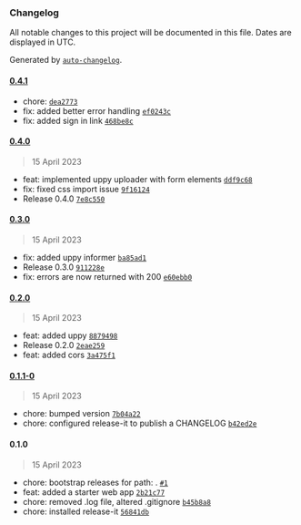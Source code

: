 ### Changelog

All notable changes to this project will be documented in this file. Dates are displayed in UTC.

Generated by [`auto-changelog`](https://github.com/CookPete/auto-changelog).

#### [0.4.1](https://github.com/gokceno/login-with-biometrics-poc/compare/0.4.0...0.4.1)

- chore: [`dea2773`](https://github.com/gokceno/login-with-biometrics-poc/commit/dea2773119a2d8950814032c7d9aa95cf3b6b0c6)
- fix: added better error handling [`ef0243c`](https://github.com/gokceno/login-with-biometrics-poc/commit/ef0243ce182a217b4bf806991877c09f54f4b872)
- fix: added sign in link [`468be8c`](https://github.com/gokceno/login-with-biometrics-poc/commit/468be8c626ae761aa50b0a20dfc7e95e21c5f5b3)

#### [0.4.0](https://github.com/gokceno/login-with-biometrics-poc/compare/0.3.0...0.4.0)

> 15 April 2023

- feat: implemented uppy uploader with form elements [`ddf9c68`](https://github.com/gokceno/login-with-biometrics-poc/commit/ddf9c685114bc4178f4737492eb8cbf54597bac5)
- fix: fixed css import issue [`9f16124`](https://github.com/gokceno/login-with-biometrics-poc/commit/9f16124c66a00af71ba6ce298d367eb0fcf27cdf)
- Release 0.4.0 [`7e8c550`](https://github.com/gokceno/login-with-biometrics-poc/commit/7e8c550cef5273dc25733b1164eea25ca5286e83)

#### [0.3.0](https://github.com/gokceno/login-with-biometrics-poc/compare/0.2.0...0.3.0)

> 15 April 2023

- fix: added uppy informer [`ba85ad1`](https://github.com/gokceno/login-with-biometrics-poc/commit/ba85ad17aee17ccd0c31a626cf01efab55469785)
- Release 0.3.0 [`911228e`](https://github.com/gokceno/login-with-biometrics-poc/commit/911228e5a12930ac2007b6700a8a282639c6b3c1)
- fix: errors are now returned with 200 [`e60ebb0`](https://github.com/gokceno/login-with-biometrics-poc/commit/e60ebb03688d2c310749ced13b6f557a11737b8c)

#### [0.2.0](https://github.com/gokceno/login-with-biometrics-poc/compare/0.1.1-0...0.2.0)

> 15 April 2023

- feat: added uppy [`8879498`](https://github.com/gokceno/login-with-biometrics-poc/commit/88794985bc000dccae198d7444753fc1deb3dde2)
- Release 0.2.0 [`2eae259`](https://github.com/gokceno/login-with-biometrics-poc/commit/2eae259cfc9cc4212d480099f6aa45f1a76443eb)
- feat: added cors [`3a475f1`](https://github.com/gokceno/login-with-biometrics-poc/commit/3a475f173af55512ffb4b5ef2acfb53b8ab225ac)

#### [0.1.1-0](https://github.com/gokceno/login-with-biometrics-poc/compare/0.1.0...0.1.1-0)

> 15 April 2023

- chore: bumped version [`7b04a22`](https://github.com/gokceno/login-with-biometrics-poc/commit/7b04a22c4ca2a1e6306e266d290ccbbe0ceb9156)
- chore: configured release-it to publish a CHANGELOG [`b42ed2e`](https://github.com/gokceno/login-with-biometrics-poc/commit/b42ed2e6159dee4ac7159cd3b8071d7abbb53748)

#### 0.1.0

> 15 April 2023

- chore: bootstrap releases for path: . [`#1`](https://github.com/gokceno/login-with-biometrics-poc/pull/1)
- feat: added a starter web app [`2b21c77`](https://github.com/gokceno/login-with-biometrics-poc/commit/2b21c77168861266027e4b32fcb4e8e8d4fc5431)
- chore: removed .log file, altered .gitignore [`b45b8a8`](https://github.com/gokceno/login-with-biometrics-poc/commit/b45b8a883093ded5987b4ff1ef6465747e42238f)
- chore: installed release-it [`56841db`](https://github.com/gokceno/login-with-biometrics-poc/commit/56841db0c4f1fcf0aa10ae468a2267d7669d8320)

